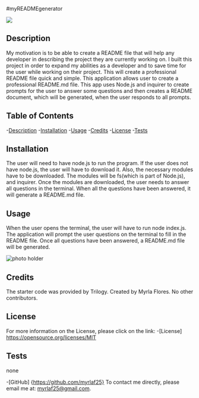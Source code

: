 
#myREADMEgenerator     



<img src="https://img.shields.io/badge/License-MIT-yellow.svg"></img>

## Description

My motivation is to be able to create a README file that will help any developer in describing the project they are currently working on.
I built this project in order to expand my abilities as a developer and to save time for the user while working on their project. This will create a professional README file quick and simple. 
This application allows user to create a professional README.md file. This app uses Node.js and inquirer to create prompts for the user to answer some questions and then creates a README document, which will be generated, when the user responds to all prompts. 


## Table of Contents

-[Description](#description)
-[Installation](#installation)
-[Usage](#usage)
-[Credits](#credits)
-[License](#license)
-[Tests](#tests)


## Installation

The user will need to have node.js to run the program. If the user does not have node.js, the user will have to download it. Also, the necessary modules have to be downloaded. The modules will be fs(which is part of Node.js), and inquirer. Once the modules are downloaded, the user needs to answer all questions in the terminal. When all the questions have been answered, it will generate a README.md file. 


## Usage

When the user opens the terminal, the user will have to run node index.js. The application will prompt the user questions on the terminal to fill in the README file. Once all questions have been answered, a README.md file will be generated. 

<img src="./assets/README-terminal screenshot" alt="photo holder">

## Credits

The starter code was provided by Trilogy. Created by Myrla Flores. No other contributors.


## License

For more information on the License, please click on the link: 
-[License] https://opensource.org/licenses/MIT


## Tests
none

-[GitHub] {https://github.com/myrlaf25}
To contact me directly, please email me at: myrlaf25@gmail.com.

